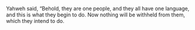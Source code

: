 Yahweh said, “Behold, they are one people, and they all have one language, and this is what they begin to do. Now nothing will be withheld from them, which they intend to do.